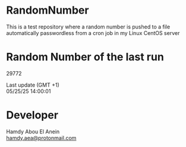 # RandomNumber    
This is a test repository where a random number is pushed to a file automatically passwordless from a cron job in my Linux CentOS server    
# Random Number of the last run   
29772
      
Last update (GMT +1)    
05/25/25 14:00:01
# Developer    
Hamdy Abou El Anein   
hamdy.aea@protonmail.com
